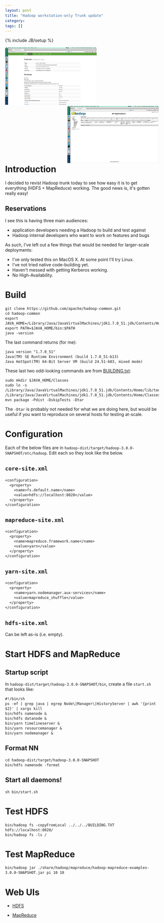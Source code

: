```yaml
---
layout: post
title: "Hadoop workstation-only Trunk update"
category: 
tags: []
---
```

{% include JB/setup %}


<div style="float:left">
<div style="float:left">
  <a href="/assets/images/hdfs-3-0-snapshot.png">
    <img src="/assets/images/hdfs-3-0-snapshot.png" alt="HDFS in-browser screenshot" style="width: 300px;"/>
  </a>
</div>
<div style="float:right">
  <a href="/assets/images/yarn-3-0-snapshot.png">
    <img src="/assets/images/yarn-3-0-snapshot.png" alt="YARN in-browser screenshot" style="width: 300px;"/>
  </a>
</div>
</div>

# Introduction

I decided to revist Hadoop trunk today to see how easy it is to get
everything (HDFS + MapReduce) working. The good news is, it's gotten
really easy!

## Reservations

I see this is having three main audiences:
- application developers needing a Hadoop to build and test against
- Hadoop internal developers who want to work on features and bugs

As such, I've left out a few things that would be needed for
larger-scale deployments:

- I've only tested this on MacOS X. At some point I'll try Linux.
- I've not tried native code-building yet.
- Haven't messed with getting Kerberos working.
- No High-Availability.

# Build
  
    git clone https://github.com/apache/hadoop-common.git
    cd hadoop-common
    export JAVA_HOME=/Library/Java/JavaVirtualMachines/jdk1.7.0_51.jdk/Contents/Home
    export PATH=$JAVA_HOME/bin:$PATH
    java -version

The last command returns (for me):
   
    java version "1.7.0_51"
    Java(TM) SE Runtime Environment (build 1.7.0_51-b13)
    Java HotSpot(TM) 64-Bit Server VM (build 24.51-b03, mixed mode)

These last two odd-looking commands are from
[BUILDING.txt](https://github.com/apache/hadoop-common/blob/a1bb521c766895fadd507ea1147c6cb935da07c4/BUILDING.txt):
	   
    sudo mkdir $JAVA_HOME/Classes
    sudo ln -s /Library/Java/JavaVirtualMachines/jdk1.7.0_51.jdk/Contents/Home/lib/tools.jar /Library/Java/JavaVirtualMachines/jdk1.7.0_51.jdk/Contents/Home/Classes/classes.jar
    mvn package -Pdist -DskipTests -Dtar

The ```-Dtar``` is probably not needed for what we are doing here, but
would be useful if you want to reproduce on several hosts for testing at-scale.

# Configuration

Each of the below files are in
```hadoop-dist/target/hadoop-3.0.0-SNAPSHOT/etc/hadoop```. Edit each
so they look like the below.

## ```core-site.xml```

    <configuration>
      <property>
        <name>fs.default.name</name>
        <value>hdfs://localhost:8020</value>
      </property>
    </configuration>


## ```mapreduce-site.xml```

    <configuration>
      <property>
        <name>mapreduce.framework.name</name>
        <value>yarn</value>
      </property>
    </configuration>

## ```yarn-site.xml```

    <configuration>
      <property>
        <name>yarn.nodemanager.aux-services</name>
        <value>mapreduce_shuffle</value>
      </property>
    </configuration>

## ```hdfs-site.xml```

Can be left as-is (i.e. empty).

# Start HDFS and MapReduce

## Startup script

In ```hadoop-dist/target/hadoop-3.0.0-SNAPSHOT/bin```, create a file
```start.sh``` that looks like:

    #!/bin/sh
    ps -ef | grep java | egrep Node\|Manager\|HistoryServer | awk '{print $2}' | xargs kill
    bin/hdfs namenode &
    bin/hdfs datanode &
    bin/yarn timelineserver &
    bin/yarn resourcemanager &
    bin/yarn nodemanager &

## Format NN

    cd hadoop-dist/target/hadoop-3.0.0-SNAPSHOT           
    bin/hdfs namenode -format

## Start all daemons!

    sh bin/start.sh

# Test HDFS

    bin/hadoop fs -copyFromLocal ../../../BUILDING.TXT hdfs://localhost:8020/
    bin/hadoop fs -ls /

# Test MapReduce

    bin/hadoop jar ./share/hadoop/mapreduce/hadoop-mapreduce-examples-3.0.0-SNAPSHOT.jar pi 10 10

# Web UIs

- [HDFS](http://localhost:50070)

- [MapReduce](http://localhost:8088)

